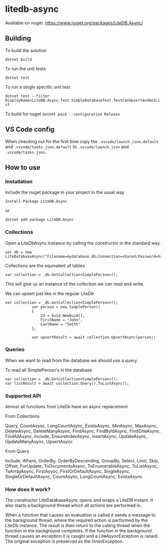 # litedb-async

Available on nuget.
<https://www.nuget.org/packages/LiteDB.Async/>

## Building

To build the solution

`dotnet build`

To run the unit tests

`dotnet test`

To run a single specific unit test

`dotnet test --filter DisplayName=LiteDB.Async.Test.SimpleDatabaseTest.TestCanUpsertAndGetList`

To build for nuget
`dotnet pack --configuration Release`

## VS Code config

When checking out for the first time copy the `.vscode/launch.json.default` and `.vscode/tasks.json.default` to `.vscode/launch.json` and `.vscode/tasks.json`.

## How to use

### Installation

Include the nuget package in your project in the usual way
```
Install-Package LiteDB.Async
```
or
```
dotnet add package LiteDB.Async
```

### Collections

Open a LiteDbAsync instance by calling the constructor in the standard way.

```
var db = new LiteDatabaseAsync("Filename=mydatabase.db;Connection=shared;Password=hunter2");
```

Collections are the equivalent of tables
```
var collection = _db.GetCollection<SimplePerson>();
```
This will give us an instance of the collection we can read and write.

We can upsert just like in the regular LiteDb
```
var collection = _db.GetCollection<SimplePerson>();
            var person = new SimplePerson()
            {
                Id = Guid.NewGuid(),
                FirstName = "John",
                LastName = "Smith"
            };

            var upsertResult = await collection.UpsertAsync(person);
```

### Queries

When we want to read from the database we should use a query.

To read all SimplePerson's in the database
```
var collection = _db.GetCollection<SimplePerson>();
var listResult = await collection.Query().ToListAsync();
```

### Supported API

Almost all functions from LiteDb have an async replacement

From Collections

Query, CountAsync, LongCountAsync, ExistsAsync, MinAsync, MaxAsync, DeleteAsync, DeleteManyAsync, FindAsync, FindByIdAsync, FindOneAsync, FindAllAsync, Include, EnsureIndexAsync, InsertAsync, UpdateAsync, UpdateManyAsync, UpsertAsync

From Query

Include, Where, OrderBy, OrderByDescending, GroupBy, Select, Limit, Skip, Offset, ForUpdate, ToDocumentsAsync, ToEnumerableAsync, ToListAsync, ToArrayAsync, FirstAsync, FirstOrDefaultAsync, SingleAsync, SingleOrDefaultAsync, CountAsync, LongCountAsync, ExistsAsync

### How does it work?
The constructor LiteDatabaseAsync opens and wraps a LiteDB instant. It also starts a background thread which all actions are performed in. 

When a function that causes an evaluation is called it sends a message to the background thread, where the required action is performed by the LiteDb instance. The result is then return to the calling thread when the function in the background completes. If the function in the background thread causes an exception it is caught and a LiteAsyncException is raised. The original exception is preserved as the InnerException.


